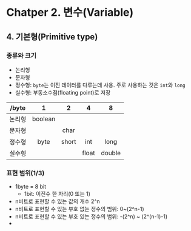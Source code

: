 # Chatper 2. 변수(Variable)

## 4. 기본형(Primitive type)

### 종류와 크기

* 논리형
* 문자형
* 정수형: `byte`는 이진 데이터를 다루는데 사용. 주로 사용하는 것은 `int`와 `long`
* 실수형: 부동소수점(floating point)로 저장

| /byte  |    1    |   2   |   4   |   8    |
| :----: | :-----: | :---: | :---: | :----: |
| 논리형 | boolean |       |       |        |
| 문자형 |         | char  |       |        |
| 정수형 |  byte   | short |  int  |  long  |
| 실수형 |         |       | float | double |



### 표현 범위(1/3)

* 1byte = 8 bit
  * 1bit: 이진수 한 자리(0 또는 1)
* n비트로 표현할 수 있는 값의 개수 2^n
* n비트로 표현할 수 있는 부호 없는 정수의 범위: 0~(2^n-1)
* n비트로 표현할 수 있는 부호 있는 정수의 범위: -(2^n) ~ (2^(n-1)-1)
* 